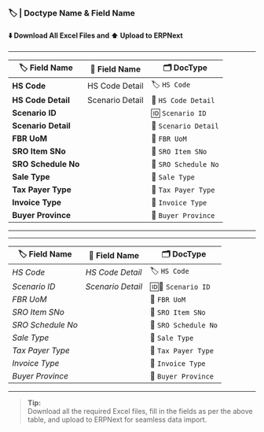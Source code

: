 ### 🏷️ | Doctype Name & Field Name

#### ⬇️ Download All Excel Files and ⬆️ Upload to ERPNext

---

| 🏷️ **Field Name**       | 📝 **Field Name**      |  🗂️ **DocType**            |
|-------------------------|-------------------------|--------------------------- |
| **HS Code**             |  HS Code Detail         | 🏷️ `HS Code`               |
| **HS Code Detail**      |  Scenario Detail        | 📄 `HS Code Detail`        |
| **Scenario ID**         |                         | 🆔 `Scenario ID`           |
| **Scenario Detail**     |                         | 📄 `Scenario Detail`       |
| **FBR UoM**             |                         | 📏 `FBR UoM`               |
| **SRO Item SNo**        |                         | 🔢 `SRO Item SNo`          |
| **SRO Schedule No**     |                         | 📅 `SRO Schedule No`       |
| **Sale Type**           |                         | 🛒 `Sale Type`             |
| **Tax Payer Type**      |                         | 👤 `Tax Payer Type`        |
| **Invoice Type**        |                         | 🧾 `Invoice Type`          |
| **Buyer Province**      |                         | 🏢 `Buyer Province`        |

---

---

| 🏷️ **Field Name**     | 📝 **Field Name**      |  🗂️ **DocType**            |
|-----------------------|-------------------------|--------------------------- |
| *HS Code*             |  *HS Code Detail*       | 🏷️ `HS Code`               |
| *Scenario ID*         |  *Scenario Detail*      | 🆔📄 `Scenario ID`         |
| *FBR UoM*             |                         | 📏 `FBR UoM`               |
| *SRO Item SNo*        |                         | 🔢 `SRO Item SNo`          |
| *SRO Schedule No*     |                         | 📅 `SRO Schedule No`       |
| *Sale Type*           |                         | 🛒 `Sale Type`             |
| *Tax Payer Type*      |                         | 👤 `Tax Payer Type`        |
| *Invoice Type*        |                         | 🧾 `Invoice Type`          |
| *Buyer Province*      |                         | 🏢 `Buyer Province`        |

---




> **Tip:**  
> Download all the required Excel files, fill in the fields as per the above table, and upload to ERPNext for seamless data import.
